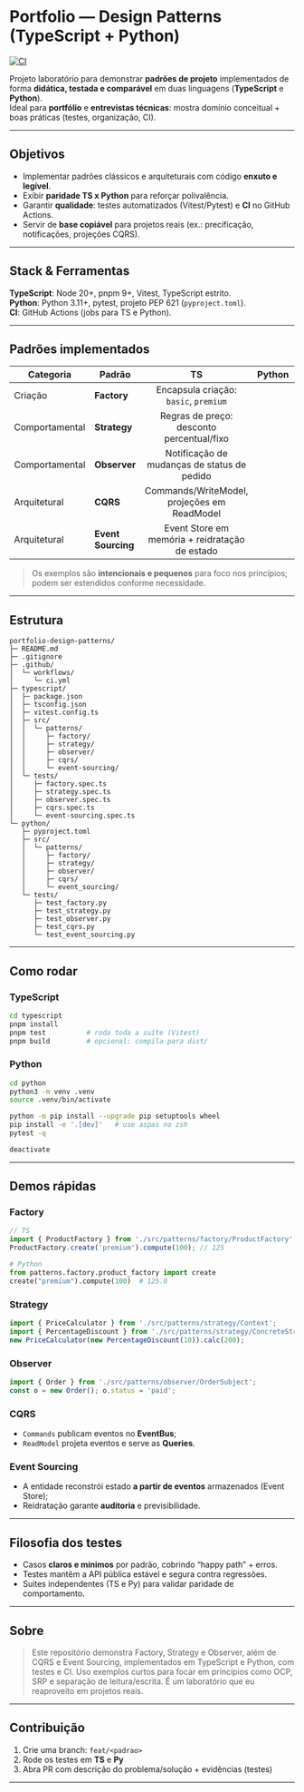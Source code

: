 # Portfolio — Design Patterns (TypeScript + Python)

[![CI](https://github.com/LuccaGianKolenez/portfolio-design-patterns/actions/workflows/ci.yml/badge.svg)](https://github.com/LuccaGianKolenez/portfolio-design-patterns/actions/workflows/ci.yml)

Projeto laboratório para demonstrar **padrões de projeto** implementados de forma **didática, testada e comparável** em duas linguagens (**TypeScript** e **Python**).  
Ideal para **portfólio** e **entrevistas técnicas**: mostra domínio conceitual + boas práticas (testes, organização, CI).

---

## Objetivos
- Implementar padrões clássicos e arquiteturais com código **enxuto e legível**.
- Exibir **paridade TS x Python** para reforçar polivalência.
- Garantir **qualidade**: testes automatizados (Vitest/Pytest) e **CI** no GitHub Actions.
- Servir de **base copiável** para projetos reais (ex.: precificação, notificações, projeções CQRS).

---

## Stack & Ferramentas
**TypeScript**: Node 20+, pnpm 9+, Vitest, TypeScript estrito.  
**Python**: Python 3.11+, pytest, projeto PEP 621 (`pyproject.toml`).  
**CI**: GitHub Actions (jobs para TS e Python).

---

## Padrões implementados
| Categoria | Padrão | TS | Python | Observações |
|---|---|:--:|:--:|---|
| Criação | **Factory** | Encapsula criação: `basic`, `premium` |
| Comportamental | **Strategy** | Regras de preço: desconto percentual/fixo |
| Comportamental | **Observer** | Notificação de mudanças de status de pedido |
| Arquitetural | **CQRS** | Commands/WriteModel, projeções em ReadModel |
| Arquitetural | **Event Sourcing** | Event Store em memória + reidratação de estado |

> Os exemplos são **intencionais e pequenos** para foco nos princípios; podem ser estendidos conforme necessidade.

---

## Estrutura
```
portfolio-design-patterns/
├─ README.md
├─ .gitignore
├─ .github/
│  └─ workflows/
│     └─ ci.yml
├─ typescript/
│  ├─ package.json
│  ├─ tsconfig.json
│  ├─ vitest.config.ts
│  ├─ src/
│  │  └─ patterns/
│  │     ├─ factory/
│  │     ├─ strategy/
│  │     ├─ observer/
│  │     ├─ cqrs/
│  │     └─ event-sourcing/
│  └─ tests/
│     ├─ factory.spec.ts
│     ├─ strategy.spec.ts
│     ├─ observer.spec.ts
│     ├─ cqrs.spec.ts
│     └─ event-sourcing.spec.ts
└─ python/
   ├─ pyproject.toml
   ├─ src/
   │  └─ patterns/
   │     ├─ factory/
   │     ├─ strategy/
   │     ├─ observer/
   │     ├─ cqrs/
   │     └─ event_sourcing/
   └─ tests/
      ├─ test_factory.py
      ├─ test_strategy.py
      ├─ test_observer.py
      ├─ test_cqrs.py
      └─ test_event_sourcing.py
```

---

## Como rodar

### TypeScript
```bash
cd typescript
pnpm install
pnpm test          # roda toda a suíte (Vitest)
pnpm build         # opcional: compila para dist/
```

### Python
```bash
cd python
python3 -m venv .venv
source .venv/bin/activate

python -m pip install --upgrade pip setuptools wheel
pip install -e '.[dev]'   # use aspas no zsh
pytest -q

deactivate
```

---

## Demos rápidas

### Factory
```ts
// TS
import { ProductFactory } from './src/patterns/factory/ProductFactory';
ProductFactory.create('premium').compute(100); // 125
```
```python
# Python
from patterns.factory.product_factory import create
create("premium").compute(100)  # 125.0
```

### Strategy
```ts
import { PriceCalculator } from './src/patterns/strategy/Context';
import { PercentageDiscount } from './src/patterns/strategy/ConcreteStrategies';
new PriceCalculator(new PercentageDiscount(10)).calc(200); 
```

### Observer
```ts
import { Order } from './src/patterns/observer/OrderSubject';
const o = new Order(); o.status = 'paid';
```

### CQRS
- `Commands` publicam eventos no **EventBus**;  
- `ReadModel` projeta eventos e serve as **Queries**.

### Event Sourcing
- A entidade reconstrói estado **a partir de eventos** armazenados (Event Store);  
- Reidratação garante **auditoria** e previsibilidade.

---

## Filosofia dos testes
- Casos **claros e mínimos** por padrão, cobrindo “happy path” + erros.
- Testes mantêm a API pública estável e segura contra regressões.
- Suites independentes (TS e Py) para validar paridade de comportamento.

---

## Sobre
> Este repositório demonstra Factory, Strategy e Observer, além de CQRS e Event Sourcing, implementados em TypeScript e Python, com testes e CI. Uso exemplos curtos para focar em princípios como OCP, SRP e separação de leitura/escrita. É um laboratório que eu reaproveito em projetos reais.

---

## Contribuição
1. Crie uma branch: `feat/<padrao>`  
2. Rode os testes em **TS** e **Py**  
3. Abra PR com descrição do problema/solução + evidências (testes)

---
